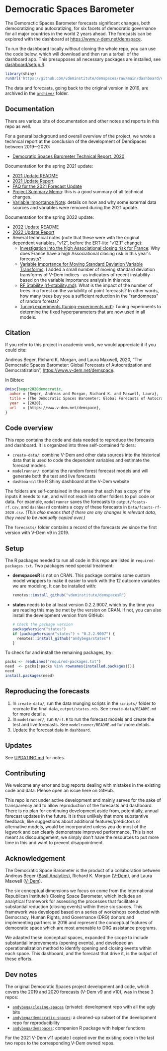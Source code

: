 Democratic Spaces Barometer
===========================

The Demoractic Spaces Barometer forecasts significant changes, both democratizing and autocratizing, for six facets of democratic governance for all major countries in the world 2 years ahead. The forecasts can be explored with the dashboard at https://www.v-dem.net/demspace.

To run the dashboard locally _without_ cloning the whole repo, you can use the code below, which will download and then run a tarball of the dashboard app. This presupposes all necessary packages are installed, see [dashboard/setup.R](dashboard/setup.R). 

```r
library(shiny)
runUrl('https://github.com/vdeminstitute/demspaces/raw/main/dashboard/demspaces-dashboard.tar.gz')
```

The data and forecasts, going back to the original version in 2019, are archived in the [`archive/`](archive/) folder. 


Documentation
-------------

There are various bits of documentation and other notes and reports in this repo as well.

For a general background and overall overview of the project, we wrote a technical report at the conclusion of the development of DemSpaces between 2019--2020:

- [Democratic Spaces Barometer Technical Report, 2020](docs/IRI_DArch_Final_Report_2020-03-30.pdf)

Documentation for the spring 2021 update:

- [2021 Update README](2021-update/)
- [2021 Update Report](docs/DemocraticSpaces2021.pdf)
- [FAQ for the 2021 Forecast Update](docs/DemSpaces2021-Questions.pdf)
- [Project Summary Memo](2021-update/project-summary.pdf): this is a good summary of all technical changes.
- [Variable Importance Note](2021-update/variable-importance.md): details on how and why some external data sources and variables were removed during the 2021 update. 

Documentation for the spring 2022 update:

- [2022 Update README](2022-update/)
- [2022 Update Report](2022-update/democratic-spaces-2022.pdf)
- Several technical notes (note that these were with the original dependent variables, "v12", before the ERT-lite "v12.1" change):
  + [Investigation into the high Associational closing risk for France](2022-update/whatif-france.md): Why does France have a high Associational closing risk in this year's forecasts?
  + [Variable Importance for Moving Standard Deviation Variable Transforms](2022-update/vi-sdvars.md): I added a small number of moving standard deviation transforms of V-Dem indices--as indicators of recent instability--based on the variable importance analysis in this note.
  + [RF Stability (rf-stability.md)](2022-update/rf-stability.md): What is the impact of the number of trees in a forest on the variability of point forecasts? In other words, how many trees buy you a sufficient reduction in the "randomness" of random forests?
  + [Tuning experiments (tuning-experiments.md)](2022-update/tuning-experiments.md): Tuning experiments to determine the fixed hyperparameters that are now used in all models.


Citation
--------

If you refer to this project in academic work, we would appreciate it if you could cite:

Andreas Beger, Richard K. Morgan, and Laura Maxwell, 2020, “The Democratic Spaces Barometer: Global Forecasts of Autocratization and Democratization”, <https://www.v-dem.net/demspace>.

In Bibtex:

```bibtex
@misc{beger2020democratic,
  auhor = {Beger, Andreas and Morgan, Richard K. and Maxwell, Laura},
  title = {The Democratic Spaces Barometer: Global Forecasts of Autocratization and Democratization},
  year  = {2020},
  url   = {https://www.v-dem.net/demspace},
}
```

Code overview
-------------

This repo contains the code and data needed to reproduce the forecasts and dashboard. It is organized into three self-contained folders:

- `create-data/`: combine V-Dem and other data sources into the historical data that is used to code the dependent variables and estimate the forecast models
- `modelrunner/`: contains the random forest forecast models and will generate both the test and live forecasts
- `dashboard/`: the R Shiny dashboard at the V-Dem website

The folders are self-contained in the sense that each has a copy of the inputs it needs to run, and will not reach into other folders to pull code or data. For example, `modelrunner` saves the forecasts to `output/fcasts-rf.csv`, and `dashboard` contains a copy of these forecasts in `Data/fcasts-rf-2020.csv`. *(This also means that if there are any changes in relevant data, they need to be manually copied over.)*

The `forecasts/` folder contains a record of the forecasts we since the first version with V-Dem v9 in 2019. 

## Setup

The R packages needed to run all code in this repo are listed in `required-packages.txt`. Two packages need special treatment:

- **demspacesR** is not on CRAN. This package contains some custom model wrappers to make it easier to work with the 12 outcome variables we are modeling. It can be installed with:
  ```r
  remotes::install_github("vdeminstitute/demspacesR")
  ```
- **states** needs to be at least version 0.2.2.9007, which by the time you are reading this may be met by the version on CRAN. If not, you can also install the development version from GitHub:
  ```r
  # Check the package version
  packageVersion("states")
  if (packageVersion("states") < "0.2.2.9007") {
    remotes::install_github("andybega/states")
  }
  ```

To check for and install the remaining packages, try:

```r
packs <- readLines("required-packages.txt")
need  <- packs[!packs %in% rownames(installed.packages())]
need
install.packages(need)
```

## Reproducing the forecasts

1. In `create-data/`, run the data munging scripts in the `scripts/` folder to recreate the final data, `output/states.rds`. See `create-data/README.md` for more details.
2. In `modelrunner/`, run `R/rf.R` to run the forecast models and create the test and live forecasts. See `modelrunner/README.md` for more details.
3. Update the forecast data in `dashboard`.

## Updates

See [UPDATING.md](UPDATING.md) for notes.

## Contributing

We welcome any error and bug reports dealing with mistakes in the existing code and data. Please open an issue here on GitHub. 

This repo is not under active development and mainly serves for the sake of transparency and to allow reproduction of the forecasts and dashboard. There is no plan for continuing development aside from, potentially, annual forecast updates in the future. It is thus unlikely that more substantive feedback, like suggestions about additional features/predictors or alternative models, would be incorporated unless you do most of the legwork and can clearly demonstrate improved performance. This is not meant as discouragement, we simply don't have the resources to put more time in this and want to prevent disappointment. 

## Acknowledgement

The Democratic Space Barometer is the product of a collaboration between Andreas Beger ([Basil Analytics](https://www.basilanalytics.com)), Richard K. Morgan ([V-Dem](https://www.v-dem.net/en/)), and Laura Maxwell ([V-Dem](https://www.v-dem.net/en/)).

The six conceptual dimensions we focus on come from the International Republican Institute’s Closing Space Barometer, which includes an analytical framework for assessing the processes that facilitate a substantial reduction (closing events) within these six spaces. This framework was developed based on a series of workshops conducted with Democracy, Human Rights, and Governance (DRG) donors and implementing partners in 2016 and represent the conceptual features of democratic space which are most amenable to DRG assistance programs.

We adapted these conceptual spaces, expanded the scope to include substantial improvements (opening events), and developed an operationalization method to identify opening and closing events within each space. This dashboard, and the forecast that drive it, is the output of these efforts.

## Dev notes

The original Democratic Spaces project development and code, which covers the 2019 and 2020 forecasts (V-Dem v9 and v10), was in these 3 repos:

- [`andybega/closing-spaces`](https://github.com/andybega/closing-spaces) (private): development repo with all the ugly bits
- [`andybega/democratic-spaces`](https://github.com/andybega/democratic-spaces): a cleaned-up subset of the development repo for reproducibility
- [`andybega/demspaces`](https://github.com/andybega/demspaces): companion R package with helper functions

For the 2021 V-Dem v11 update I copied over the existing code in the last two repos to the corresponding V-Dem owned repos. 


